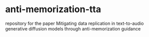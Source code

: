 # anti-memorization-tta
repository for the paper Mitigating data replication in text-to-audio generative diffusion models through anti-memorization guidance
